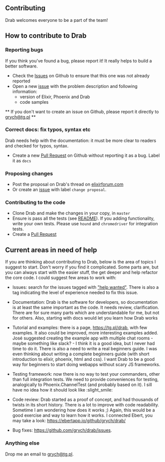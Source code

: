 ## Contributing
Drab welcomes everyone to be a part of the team!

## How to contribute to Drab

### Reporting bugs
If you think you've found a bug, please report it! It really helps to build a better software.

* Check the [Issues](https://github.com/grych/drab/issues) on Github to ensure that this one was not already reported
* Open a new [issue](https://github.com/grych/drab/issues) with the problem description and following information:
    - version of Elixir, Phoenix and Drab
    - code samples

** If you don't want to create an issue on Github, please report it directly to <grych@tg.pl> **

### Correct docs: fix typos, syntax etc
Drab needs help with the documentation: it must be more clear to readers and checked for typos, syntax.

* Create a new [Pull Request](https://github.com/grych/drab/pulls) on Github without reporting it as a bug. Label it as `docs`

### Proposing changes
* Post the proposal on Drab's thread on [elixirforum.com](https://elixirforum.com/t/drab-phoenix-library-for-server-side-dom-access/3277)
* Or create an [issue](https://github.com/grych/drab/issues) with label `change proposal`.

### Contributing to the code
* Clone Drab and make the changes in your copy, in `master`
* Ensure is pass all the tests (see [README](https://github.com/grych/drab/blob/master/README.md#tests)). If you adding functionality, write your own tests. Please use `hound` and `chromedriver` for integration tests.
* Create a [Pull Request](https://github.com/grych/drab/pulls)

## Current areas in need of help
If you are thinking about contributing to Drab, below is the area of topics I suggest to start.
Don't worry if you find it complicated. Some parts are, but you can always start with the easier stuff, the get deeper and help refactor the core code. I could suggest few areas to work with:

* Issues: search for the issues tagged with ["help wanted"](https://github.com/grych/drab/issues?q=is%3Aissue+is%3Aopen+label%3A%22help+wanted%22). There is also a tag indicating the level of experience needed to fix this issue.

* Documentation: Drab is the software for developers, so documentation is at least the same important as the code. It needs review, clarification. There are for sure many parts which are understandable for me, but not for others. Also, starting with docs would let you learn how Drab works

* Tutorial and examples: there is a page, https://tg.pl/drab, with few examples. It also could be improved, more interesting examples added. José suggested creating the example app with multiple chat rooms - maybe something like slack? - I think it is a good idea, but I never had time to do it. There is also a need to write a real beginners guide. I was even thinking about writing a complete beginners guide (with short introduction to elixir, phoenix, html and css). I want Drab to be a good way for beginners to start doing webapps without scary JS frameworks.

* Testing framework: now there is no way to test your commanders, other than full integration tests. We need to provide conveniences for testing, analogically to Phoenix.ChannelTest (and probably based on it). I sill have no idea how it should look like :slight_smile:

* Code review: Drab started as a proof of concept, and had thousands of twists in its short history. There is a lot to improve with code readability. Sometime I am wondering how does it works ;) Again, this would be a good exercise and way to learn how it works. I connected Ebert, you may take a look: https://ebertapp.io/github/grych/drab/

* Bug fixes: https://github.com/grych/drab/issues.

### Anything else
Drop me an email to <grych@tg.pl>.
